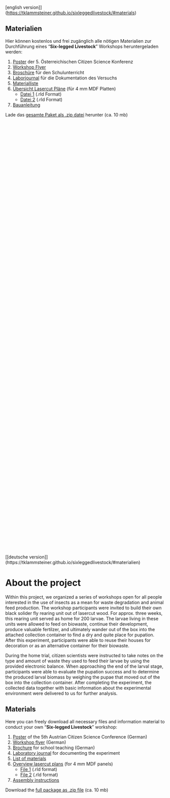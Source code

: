 [english version]](https://tklammsteiner.github.io/sixleggedlivestock/#materials)  

## Materialien
Hier können kostenlos und frei zugänglich alle nötigen Materialien zur Durchführung eines “**Six-legged Livestock**” Workshops heruntergeladen werden:  

1. [Poster](https://www.dropbox.com/s/l256xpe82j7w81k/1_poster.pdf?dl=0) der 5. Österreichischen Citizen Science Konferenz  
1. [Workshop Flyer](https://www.dropbox.com/s/g3tdvstj5jno69y/2_flyer.pdf?dl=0)  
1. [Broschüre](https://www.dropbox.com/s/5dzmlv61iucl39y/3_brosch%C3%BCre_schulunterricht.pdf?dl=0) für den Schulunterricht  
1. [Laborjournal](https://www.dropbox.com/s/8ozr9mni8xrfa18/4_laborjournal.pdf?dl=0) für die Dokumentation des Versuchs  
1. [Materialliste](https://www.dropbox.com/s/t3hta18w6n5x6h7/5_materialliste.png?dl=0)  
1. [Übersicht Lasercut Pläne](https://www.dropbox.com/s/d9w69es2pyckb7t/6_uebersicht_lasercut_plaene.pdf?dl=0) (für 4 mm MDF Platten)  
    - [Datei 1](https://www.dropbox.com/s/fw9jqz1v7e6w62i/7_lasercut_plaene_datei_1.rld?dl=0) (.rld Format)  
    - [Datei 2](https://www.dropbox.com/s/rpsplmd3vbttwp0/8_lasercut_plaene_datei_2.rld?dl=0) (.rld Format)  
1. [Bauanleitung](https://www.dropbox.com/s/k1hk4pqbbbsdyq1/9_bauanleitung.png?dl=0)  

Lade das [gesamte Paket als .zip datei](https://www.dropbox.com/s/2y3szlw49wgcjwg/sixleggedlivestock_material.zip?dl=0) herunter (ca. 10 mb)

<br/>  
<br/>  
<br/>  
<br/>  
<br/>  
<br/>  
<br/>  
<br/>  
<br/>  
<br/>  
<br/>  
<br/>  
<br/>  
<br/>  
<br/>  
<br/>  
<br/>  
<br/>  
<br/>  
<br/>  
<br/>  
<br/>  
<br/>  
<br/>  
<br/>  
<br/>  
<br/>  
<br/>  
<br/>  
<br/>  
<br/>  
<br/>  
<br/>  
<br/>  
<br/>  
<br/>  
<br/>  
<br/>  
<br/>  
<br/>  
<br/>  
<br/>  
<br/>  
<br/>  
<br/>  
<br/>  
<br/>  
<br/>  
<br/>  
<br/>  
<br/>  
<br/>  
<br/>  
<br/>  
<br/>  
<br/>  
<br/>  
<br/>  
<br/>  
<br/>  
<br/>  
<br/>  
<br/>  
<br/>  
<br/>  
<br/>  
<br/>  
<br/>  
<br/>  
<br/>  
<br/>  
<br/>  
<br/>  
<br/>  
<br/>  
<br/>  
<br/>  
<br/>  
<br/>  
<br/>  
[[deutsche version]](https://tklammsteiner.github.io/sixleggedlivestock/#materialien)  

# About the project
Within this project, we organized a series of workshops open for all people interested in the use of insects as a mean for waste degradation and animal feed production. The workshop participants were invited to build their own black solider fly rearing unit out of lasercut wood. For approx. three weeks, this rearing unit served as home for 200 larvae. The larvae living in these units were allowed to feed on biowaste, continue their development, produce valuable fertilzer, and ultimately wander out of the box into the attached collection container to find a dry and quite place for pupation. After this experiment, participants were able to reuse their houses for decoration or as an alternative container for their biowaste.  

During the home trial, citizen scientists were instructed to take notes on the type and amount of waste they used to feed their larvae by using the provided electronic balance. When approaching the end of the larval stage, participants were able to evaluate the pupation success and to determine the produced larval biomass by weighing the pupae that moved out of the box into the collection container. After completing the experiment, the collected data together with basic information about the experimental environment were delivered to us for further analysis. 

## Materials
Here you can freely download all necessary files and information material to conduct your own “**Six-legged Livestock**” workshop:

1. [Poster](https://www.dropbox.com/s/02p3c9d23oh5nm7/1_poster.pdf?dl=0) of the 5th Austrian Citizen Science Conference (German)  
1. [Workshop flyer](https://www.dropbox.com/s/t367257m9sguqma/2_flyer.pdf?dl=0) (German)  
1. [Brochure](https://www.dropbox.com/s/h0dk3zi81zin2gw/3_brochure.pdf?dl=0) for school teaching (German)  
1. [Laboratory journal](https://www.dropbox.com/s/8xeordzdihpewub/4_lab_journal.pdf?dl=0) for documenting the experiment  
1. [List of materials](https://www.dropbox.com/s/k7nxzl94hr6ze4a/5_list_of_materials.png?dl=0)  
1. [Overview lasercut plans](https://www.dropbox.com/s/1xwq37xsvtjjtep/6_overview_lasercut_plans.pdf?dl=0) (for 4 mm MDF panels)  
    - [File 1](https://www.dropbox.com/s/ui8u4twme6z1h9d/7_lasercut_plans_file_1.rld?dl=0) (.rld format)  
    - [File 2](https://www.dropbox.com/s/9n882jxo1xgxiw1/8_lasercut_plans_file_2.rld?dl=0) (.rld format)  
1. [Assembly instructions](https://www.dropbox.com/s/sqx61zmx1kdsc4a/9_assembly_instructions.png?dl=0)  

Download the [full package as .zip file](https://www.dropbox.com/s/3snub3kv7nm1rqo/sixleggedlivestock_materials.zip?dl=0) (ca. 10 mb)





